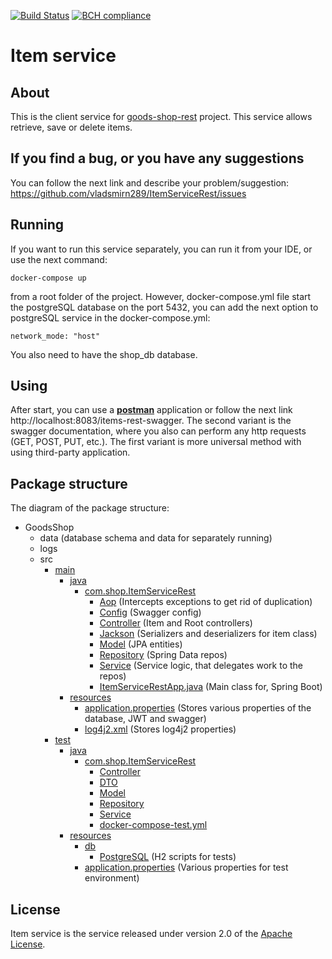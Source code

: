 [![Build Status](https://travis-ci.org/vladsmirn289/ItemServiceRest.svg?branch=master)](https://travis-ci.org/github/vladsmirn289/ItemServiceRest)
[![BCH compliance](https://bettercodehub.com/edge/badge/vladsmirn289/ItemServiceRest?branch=master)](https://bettercodehub.com/)
# Item service

## About
This is the client service for [goods-shop-rest] project. This service allows retrieve, save or delete items.

## If you find a bug, or you have any suggestions
You can follow the next link and describe your problem/suggestion: https://github.com/vladsmirn289/ItemServiceRest/issues

## Running
If you want to run this service separately, you can run it from your IDE, or use the next command:
```shell script
docker-compose up
```
from a root folder of the project. However, docker-compose.yml file start the postgreSQL database on the port
5432, you can add the next option to postgreSQL service in the docker-compose.yml:
```shell script
network_mode: "host"
```
You also need to have the shop_db database.

## Using
After start, you can use a **[postman]** application or follow the next link http://localhost:8083/items-rest-swagger.
The second variant is the swagger documentation, where you also can perform any http requests (GET, POST, PUT, etc.).
The first variant is more universal method with using third-party application.

## Package structure
The diagram of the package structure:
*   GoodsShop
    *   data (database schema and data for separately running)
    *   logs
    *   src
        *   [main]
            *   [java]
                *   [com.shop.ItemServiceRest]
                    *   [Aop] (Intercepts exceptions to get rid of duplication)
                    *   [Config] (Swagger config)
                    *   [Controller] (Item and Root controllers)
                    *   [Jackson] (Serializers and deserializers for item class)
                    *   [Model] (JPA entities)
                    *   [Repository] (Spring Data repos)
                    *   [Service] (Service logic, that delegates work to the repos)
                    *   [ItemServiceRestApp.java] (Main class for, Spring Boot)
            *   [resources]
                *   [application.properties] (Stores various properties of the database, JWT and swagger)
                *   [log4j2.xml] (Stores log4j2 properties)
        *   [test]
            *   [java][java2]
                *   [com.shop.ItemServiceRest][comInTest]
                    *   [Controller][ControllerTest]
                    *   [DTO][DTOTest]
                    *   [Model][ModelTest]
                    *   [Repository][RepoTest]
                    *   [Service][ServiceTest]
                    *   [docker-compose-test.yml]
            *   [resources][testRes]
                *   [db][testDb]
                    *   [PostgreSQL] (H2 scripts for tests)
                *   [application.properties][application-test.properties] (Various properties for test environment)

## License
Item service is the service released under version 2.0 of the [Apache License](https://www.apache.org/licenses/LICENSE-2.0).

[goods-shop-rest]: https://github.com/vladsmirn289/GoodsShopRest
[postman]: https://www.postman.com/

[main]: ./src/main
[java]: ./src/main/java
[com.shop.ItemServiceRest]: ./src/main/java/com/shop/ItemServiceRest
[Aop]: ./src/main/java/com/shop/ItemServiceRest/Aop
[Config]: ./src/main/java/com/shop/ItemServiceRest/Config
[Controller]: ./src/main/java/com/shop/ItemServiceRest/Controller
[Jackson]: ./src/main/java/com/shop/ItemServiceRest/Jackson
[Model]: ./src/main/java/com/shop/ItemServiceRest/Model
[Repository]: ./src/main/java/com/shop/ItemServiceRest/Repository
[Service]: ./src/main/java/com/shop/ItemServiceRest/Service
[ItemServiceRestApp.java]: ./src/main/java/com/shop/ItemServiceRest/ItemServiceRestApp.java

[resources]: ./src/main/resources
[application.properties]: ./src/main/resources/application.properties
[log4j2.xml]: ./src/main/resources/log4j2.xml

[test]: ./src/test
[testRes]: ./src/test/resources
[testDb]: ./src/test/resources/db
[PostgreSQL]: ./src/test/resources/db/PostgreSQL
[application-test.properties]: ./src/test/resources/application.properties
[java2]: ./src/test/java
[comInTest]: ./src/test/java/com/shop/ItemServiceRest
[ControllerTest]: ./src/test/java/com/shop/ItemServiceRest/Controller
[DTOTest]: ./src/test/java/com/shop/ItemServiceRest/DTO
[ModelTest]: ./src/test/java/com/shop/ItemServiceRest/Model
[RepoTest]: ./src/test/java/com/shop/ItemServiceRest/Repository
[ServiceTest]: ./src/test/java/com/shop/ItemServiceRest/Service
[docker-compose-test.yml]: ./src/test/java/com/shop/ItemServiceRest/docker-compose-test.yml